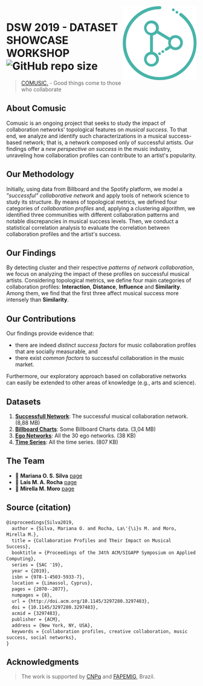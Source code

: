 <img src="icon.png" align="right" />

# DSW 2019 - DATASET SHOWCASE WORKSHOP ![GitHub repo size](https://img.shields.io/github/repo-size/marianaossilva/Comusic..svg?color=d43f3a)

[Comusic.]: https://marianaossilva.github.io/Comusic.

> [COMUSIC.][Comusic.] - Good things come to those who collaborate

## About Comusic

Comusic is an ongoing project that seeks to study the impact of collaboration networks' topological features on *musical success*. To that end, we analyze and identify such characterizations in a musical success-based network; that is, a network composed only of successful artists. Our findings offer a *new perspective on success* in the music industry, unraveling how collaboration profiles can contribute to an artist's popularity.

## Our Methodology

Initially, using data from Billboard and the Spotify platform, we model a *"successful" collaborative network* and apply tools of network science to study its structure. By means of topological metrics, we defined four categories of *collaboration profiles* and, applying a clustering algorithm, we identified three communities with different collaboration patterns and notable discrepancies in musical success levels. Then, we conduct a statistical correlation analysis to evaluate the correlation between collaboration profiles and the artist's success.

## Our Findings

By detecting cluster and their respective *patterns of network collaboration*, we focus on analyzing the impact of these profiles on successful musical artists. Considering topological metrics, we define four main categories of collaboration profiles: **Interaction**, **Distance**, **Influence** and **Similarity**. Among them, we find that the first three affect musical success more intensely than **Similarity**.

## Our Contributions

Our findings provide evidence that: 

* there are indeed *distinct success factors* for music collaboration profiles that are socially measurable, and 
* there exist *common factors* to successful collaboration in the music market. 

Furthermore, our exploratory approach based on collaborative networks can easily be extended to other areas of knowledge (e.g., arts and science).

## Datasets

1. **[Successfull Network]**: The successful musical collaboration network. (8,88 MB) 
2. **[Billboard Charts]**: Some Billboard Charts data. (3,04 MB) 
3. **[Ego Networks]**: All the 30 ego networks. (38 KB) 
4. **[Time Series]**: All the time series. (807 KB) 

[Successfull Network]: https://github.com/marianaossilva/Comusic./blob/master/docs/download/netwwork.zip
[Billboard Charts]: https://github.com/marianaossilva/DSW2019/blob/master/docs/download/billboard.zip
[Ego Networks]: https://github.com/marianaossilva/DSW2019/blob/master/docs/download/egonetworks.zip
[Time Series]: https://github.com/marianaossilva/DSW2019/blob/master/docs/download/timeseries.zip

## The Team

* :woman: **Mariana O. S. Silva** [page][page1]
* :woman: **Laís M. A. Rocha** [page][page2]
* :woman: **Mirella M. Moro** [page][page3]

[page1]: http://homepages.dcc.ufmg.br/~mariana.santos/
[page2]: http://homepages.dcc.ufmg.br/~laismota/
[page3]: http://homepages.dcc.ufmg.br/~mirella/

## Source (citation)

  ```
  @inproceedings{Silva2019,
    author = {Silva, Mariana O. and Rocha, La\'{\i}s M. and Moro, Mirella M.},
    title = {Collaboration Profiles and Their Impact on Musical Success},
    booktitle = {Proceedings of the 34th ACM/SIGAPP Symposium on Applied Computing},
    series = {SAC '19},
    year = {2019},
    isbn = {978-1-4503-5933-7},
    location = {Limassol, Cyprus},
    pages = {2070--2077},
    numpages = {8},
    url = {http://doi.acm.org/10.1145/3297280.3297483},
    doi = {10.1145/3297280.3297483},
    acmid = {3297483},
    publisher = {ACM},
    address = {New York, NY, USA},
    keywords = {collaboration profiles, creative collaboration, music success, social networks},
  }
  ```

## Acknowledgments

> The work is supported by [CNPq] and [FAPEMIG], Brazil.

[FAPEMIG]: https://fapemig.br/pt/
[CNPq]: http://www.cnpq.br/